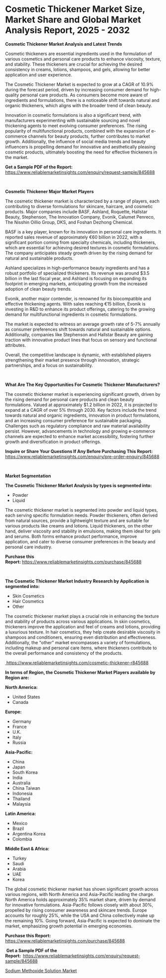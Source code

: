 <p><h1>Cosmetic Thickener Market Size, Market Share and Global Market Analysis Report, 2025 - 2032</h1></p><p><strong>Cosmetic Thickener Market Analysis and Latest Trends</strong></p>
<p><p>Cosmetic thickeners are essential ingredients used in the formulation of various cosmetics and personal care products to enhance viscosity, texture, and stability. These thickeners are crucial for achieving the desired consistency in creams, lotions, shampoos, and gels, allowing for better application and user experience. </p><p>The Cosmetic Thickener Market is expected to grow at a CAGR of 10.9% during the forecast period, driven by increasing consumer demand for high-quality personal care products. As consumers become more aware of ingredients and formulations, there is a noticeable shift towards natural and organic thickeners, which aligns with the broader trend of clean beauty. </p><p>Innovation in cosmetic formulations is also a significant trend, with manufacturers experimenting with sustainable sourcing and novel thickening agents to meet evolving consumer preferences. The rising popularity of multifunctional products, combined with the expansion of e-commerce channels for beauty products, further contributes to market growth. Additionally, the influence of social media trends and beauty influencers is propelling demand for innovative and aesthetically pleasing cosmetic products, ultimately boosting the need for effective thickeners in the market.</p></p>
<p><strong>Get a Sample PDF of the Report:&nbsp;</strong> <a href="https://www.reliablemarketinsights.com/enquiry/request-sample/845688?utm_campaign=3031&utm_medium=2&utm_source=Github&utm_content=ia&utm_term=01042025&utm_id=cosmetic-thickener">https://www.reliablemarketinsights.com/enquiry/request-sample/845688</a></p>
<p>&nbsp;</p>
<p><strong>Cosmetic Thickener Major Market Players</strong></p>
<p><p>The cosmetic thickener market is characterized by a range of players, each contributing to diverse formulations for skincare, haircare, and cosmetic products. Major companies include BASF, Ashland, Roquette, Hallstar Beauty, Stephenson, The Innovation Company, Evonik, Calumet Penreco, The Nisshin Oillio Group, DKS, and Foshan Dezhong Chemical.</p><p>BASF is a key player, known for its innovation in personal care ingredients. It reported sales revenue of approximately €60 billion in 2022, with a significant portion coming from specialty chemicals, including thickeners, which are essential for achieving desired textures in cosmetic formulations. The company anticipates steady growth driven by the rising demand for natural and sustainable products.</p><p>Ashland specializes in high-performance beauty ingredients and has a robust portfolio of specialized thickeners. Its revenue was around $3.5 billion in the last fiscal year, and Ashland is focusing on expanding its footprint in emerging markets, anticipating growth from the increased adoption of clean beauty trends.</p><p>Evonik, another major contender, is renowned for its biocompatible and effective thickening agents. With sales reaching €15 billion, Evonik is investing in R&D to enhance its product offerings, catering to the growing demand for multifunctional ingredients in cosmetic formulations. </p><p>The market is expected to witness an average growth rate of 5-7% annually as consumer preferences shift towards natural and sustainable options. Additionally, companies like Stephenson and Hallstar Beauty are gaining traction with innovative product lines that focus on sensory and functional attributes.</p><p>Overall, the competitive landscape is dynamic, with established players strengthening their market presence through innovation, strategic partnerships, and a focus on sustainability.</p></p>
<p>&nbsp;</p>
<p><strong>What Are The Key Opportunities For Cosmetic Thickener Manufacturers?</strong></p>
<p><p>The cosmetic thickener market is experiencing significant growth, driven by the rising demand for personal care products and clean beauty formulations. Valued at approximately $1.2 billion in 2022, it is projected to expand at a CAGR of over 5% through 2030. Key factors include the trend towards natural and organic ingredients, innovation in product formulations, and an increasing consumer preference for sustainable packaging. Challenges such as regulatory compliance and raw material availability persist. However, advancements in technology and growing e-commerce channels are expected to enhance market accessibility, fostering further growth and diversification in product offerings.</p></p>
<p><strong>Inquire or Share Your Questions If Any Before Purchasing This Report:</strong> <a href="https://www.reliablemarketinsights.com/enquiry/pre-order-enquiry/845688?utm_campaign=3031&utm_medium=2&utm_source=Github&utm_content=ia&utm_term=01042025&utm_id=cosmetic-thickener">https://www.reliablemarketinsights.com/enquiry/pre-order-enquiry/845688</a></p>
<p>&nbsp;</p>
<p><strong>Market Segmentation</strong></p>
<p><strong>The Cosmetic Thickener Market Analysis by types is segmented into:</strong></p>
<p><ul><li>Powder</li><li>Liquid</li></ul></p>
<p><p>The cosmetic thickener market is segmented into powder and liquid types, each serving specific formulation needs. Powder thickeners, often derived from natural sources, provide a lightweight texture and are suitable for various products like creams and lotions. Liquid thickeners, on the other hand, deliver viscosity and stability in emulsions, making them ideal for gels and serums. Both forms enhance product performance, improve application, and cater to diverse consumer preferences in the beauty and personal care industry.</p></p>
<p><strong>Purchase this Report:&nbsp;</strong><a href="https://www.reliablemarketinsights.com/purchase/845688?utm_campaign=3031&utm_medium=2&utm_source=Github&utm_content=ia&utm_term=01042025&utm_id=cosmetic-thickener">https://www.reliablemarketinsights.com/purchase/845688</a></p>
<p>&nbsp;</p>
<p><strong>The Cosmetic Thickener Market Industry Research by Application is segmented into:</strong></p>
<p><ul><li>Skin Cosmetics</li><li>Hair Cosmetics</li><li>Other</li></ul></p>
<p><p>The cosmetic thickener market plays a crucial role in enhancing the texture and stability of products across various applications. In skin cosmetics, thickeners improve the application and feel of creams and lotions, providing a luxurious texture. In hair cosmetics, they help create desirable viscosity in shampoos and conditioners, ensuring even distribution and effectiveness. Additionally, the "other" market encompasses a variety of formulations, including makeup and personal care items, where thickeners contribute to the overall performance and consistency of the products.</p></p>
<p><a href="https://www.reliablemarketinsights.com/cosmetic-thickener-r845688?utm_campaign=3031&utm_medium=2&utm_source=Github&utm_content=ia&utm_term=01042025&utm_id=cosmetic-thickener">&nbsp;https://www.reliablemarketinsights.com/cosmetic-thickener-r845688</a></p>
<p><strong>In terms of Region, the Cosmetic Thickener Market Players available by Region are:</strong></p>
<p>
    <p> <strong> North America: </strong>
        <ul>
            <li>United States</li>
            <li>Canada</li>
        </ul>
        </p> 
    <p> <strong> Europe: </strong>
        <ul>
            <li>Germany</li>
            <li>France</li>
            <li>U.K.</li>
            <li>Italy</li>
            <li>Russia</li>
        </ul>
        </p> 
    <p> <strong> Asia-Pacific: </strong>
        <ul>
            <li>China</li>
            <li>Japan</li>
            <li>South Korea</li>
            <li>India</li>
            <li>Australia</li>
            <li>China Taiwan</li>
            <li>Indonesia</li>
            <li>Thailand</li>
            <li>Malaysia</li>
        </ul>
        </p> 
    <p> <strong> Latin America: </strong>
        <ul>
            <li>Mexico</li>
            <li>Brazil</li>
            <li>Argentina Korea</li>
            <li>Colombia</li>
        </ul>
        </p> 
    <p> <strong> Middle East & Africa: </strong>
        <ul>
            <li>Turkey</li>
            <li>Saudi</li>
            <li>Arabia</li>
            <li>UAE</li>
            <li>Korea</li>
        </ul>
    </p>
    </p>
<p><p>The global cosmetic thickener market has shown significant growth across various regions, with North America and Asia-Pacific leading the charge. North America holds approximately 35% market share, driven by demand for innovative formulations. Asia-Pacific follows closely with about 30%, propelled by rising consumer awareness and skincare trends. Europe accounts for roughly 25%, while the USA and China collectively make up the remaining 10%. Going forward, Asia-Pacific is expected to dominate the market, emphasizing growth potential in emerging economies.</p></p>
<p><strong>Purchase this Report: </strong><a href="https://www.reliablemarketinsights.com/purchase/845688?utm_campaign=3031&utm_medium=2&utm_source=Github&utm_content=ia&utm_term=01042025&utm_id=cosmetic-thickener">https://www.reliablemarketinsights.com/purchase/845688</a></p>
<p>&nbsp;<strong>Get a Sample PDF of the Report:&nbsp;&nbsp;</strong><a href="https://www.reliablemarketinsights.com/enquiry/request-sample/845688?utm_campaign=3031&utm_medium=2&utm_source=Github&utm_content=ia&utm_term=01042025&utm_id=cosmetic-thickener">https://www.reliablemarketinsights.com/enquiry/request-sample/845688</a></p>
<p><strong></strong></p>
<p><p><a href="https://github.com/tashipmhuiri/Market-Research-Report-List-1/blob/main/sodium-methoxide-solution-market.md?utm_campaign=3031&utm_medium=2&utm_source=Github&utm_content=ia&utm_term=01042025&utm_id=cosmetic-thickener">Sodium Methoxide Solution Market</a></p></p>